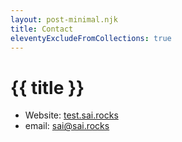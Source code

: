 ```yaml
---
layout: post-minimal.njk
title: Contact
eleventyExcludeFromCollections: true
---
```


# {{ title }}

- Website: [test.sai.rocks](test.sai.rocks)
- email: sai@sai.rocks
